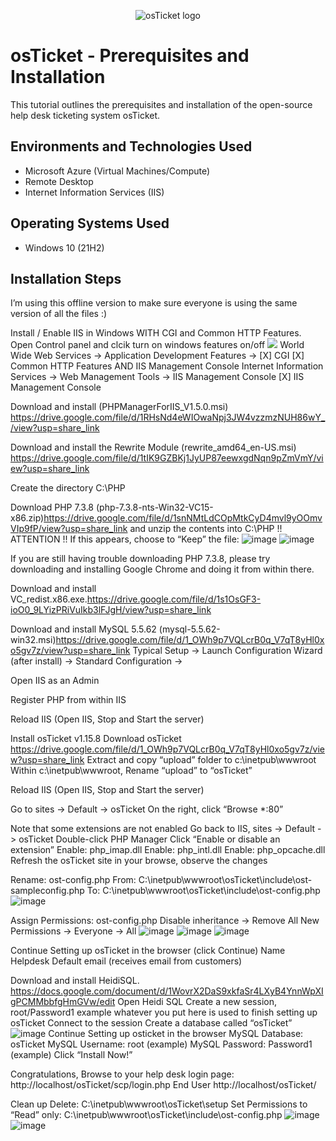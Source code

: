 <p align="center">
<img src="https://i.imgur.com/Clzj7Xs.png" alt="osTicket logo"/>
</p>

<h1>osTicket - Prerequisites and Installation</h1>
This tutorial outlines the prerequisites and installation of the open-source help desk ticketing system osTicket.<br />

<h2>Environments and Technologies Used</h2>

- Microsoft Azure (Virtual Machines/Compute)
- Remote Desktop
- Internet Information Services (IIS)

<h2>Operating Systems Used </h2>

- Windows 10</b> (21H2)

<h2>Installation Steps</h2
                   
I’m using this offline version to make sure everyone is using the same version of all the files :)

Install / Enable IIS in Windows WITH
CGI and Common HTTP Features.  Open Control panel and clcik  turn on windows features on/off <img src="https://imgur.com/OyCd2oz.png"/>
World Wide Web Services -> Application Development Features ->
[X] CGI
[X] Common HTTP Features
AND IIS Management Console
Internet Information Services -> Web Management Tools -> IIS Management Console
	[X] IIS Management Console


Download and install (PHPManagerForIIS_V1.5.0.msi) https://drive.google.com/file/d/1RHsNd4eWIOwaNpj3JW4vzzmzNUH86wY_/view?usp=share_link

Download and install the Rewrite Module (rewrite_amd64_en-US.msi) https://drive.google.com/file/d/1tIK9GZBKj1JyUP87eewxgdNqn9pZmVmY/view?usp=share_link

Create the directory C:\PHP

Download PHP 7.3.8 (php-7.3.8-nts-Win32-VC15-x86.zip)https://drive.google.com/file/d/1snNMtLdCOpMtkCyD4mvl9yOOmvVIp9fP/view?usp=share_link and unzip the contents into C:\PHP
!! ATTENTION !!
If this appears, choose to “Keep” the file: ![image](https://github.com/KendrickChe/osticket-prereqs/assets/144974559/d9396a64-d88f-4aba-a914-7e094058920d) ![image](https://github.com/KendrickChe/osticket-prereqs/assets/144974559/92072e09-f592-4c81-9a5b-57e5c9556f8b)


If you are still having trouble downloading PHP 7.3.8, please try downloading and installing Google Chrome and doing it from within there. 

Download and install VC_redist.x86.exe.https://drive.google.com/file/d/1s1OsGF3-ioO0_9LYizPRiVuIkb3lFJgH/view?usp=share_link

Download and install MySQL 5.5.62 (mysql-5.5.62-win32.msi)https://drive.google.com/file/d/1_OWh9p7VQLcrB0q_V7qT8yHl0xo5gv7z/view?usp=share_link
Typical Setup ->
Launch Configuration Wizard (after install) ->
Standard Configuration ->

Open IIS as an Admin

Register PHP from within IIS

Reload IIS (Open IIS, Stop and Start the server)

Install osTicket v1.15.8
Download osTicket https://drive.google.com/file/d/1_OWh9p7VQLcrB0q_V7qT8yHl0xo5gv7z/view?usp=share_link
Extract and copy “upload” folder to c:\inetpub\wwwroot
Within c:\inetpub\wwwroot, Rename “upload” to “osTicket”

Reload IIS (Open IIS, Stop and Start the server)

Go to sites -> Default -> osTicket
On the right, click “Browse *:80”

Note that some extensions are not enabled
Go back to IIS, sites -> Default -> osTicket
Double-click PHP Manager
Click “Enable or disable an extension”
Enable: php_imap.dll
Enable: php_intl.dll
Enable: php_opcache.dll
Refresh the osTicket site in your browse, observe the changes

Rename: ost-config.php
From: C:\inetpub\wwwroot\osTicket\include\ost-sampleconfig.php
To: C:\inetpub\wwwroot\osTicket\include\ost-config.php 
![image](https://github.com/KendrickChe/osticket-prereqs/assets/144974559/e7cb31c6-6234-4140-ac78-3cd081229264)


Assign Permissions: ost-config.php
Disable inheritance -> Remove All
New Permissions -> Everyone -> All ![image](https://github.com/KendrickChe/osticket-prereqs/assets/144974559/e33e0344-7169-4cbd-9559-256f5a48c2e2) ![image](https://github.com/KendrickChe/osticket-prereqs/assets/144974559/41705862-066d-40ab-ad3d-945f26176193) ![image](https://github.com/KendrickChe/osticket-prereqs/assets/144974559/84ba9914-c3a1-42b2-9b76-98a3f654128c) 




Continue Setting up osTicket in the browser (click Continue)
Name Helpdesk
Default email (receives email from customers)

Download and install HeidiSQL. https://docs.google.com/document/d/1WovrX2DaS9xkfaSr4LXyB4YnnWpXIgPCMMbbfgHmGVw/edit
Open Heidi SQL
Create a new session, root/Password1 example whatever you put here is used to finish setting up osTicket
Connect to the session
Create a database called “osTicket” ![image](https://github.com/KendrickChe/osticket-prereqs/assets/144974559/39450c3a-1f0f-47f8-b4bd-d7ff2b11b7f7)
Continue Setting up osticket in the browser
MySQL Database: osTicket
MySQL Username: root (example)
MySQL Password: Password1 (example)
Click “Install Now!”

Congratulations,
Browse to your help desk login page: http://localhost/osTicket/scp/login.php
End User http://localhost/osTicket/

Clean up
Delete: C:\inetpub\wwwroot\osTicket\setup
Set Permissions to “Read” only: C:\inetpub\wwwroot\osTicket\include\ost-config.php
![image](https://github.com/KendrickChe/osticket-prereqs/assets/144974559/b1a8408d-20db-4a9b-9c8c-fe09f51f2769) ![image](https://github.com/KendrickChe/osticket-prereqs/assets/144974559/275e497f-d79e-4e8d-ac1e-bc3aeb3511eb)


